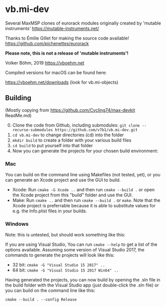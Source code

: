 # vb.mi-dev

Several MaxMSP clones of eurorack modules originally created by 'mutable instruments' https://mutable-instruments.net/ 

Thanks to Émilie Gillet for making the source code available!
https://github.com/pichenettes/eurorack

**Please note, this is not a release of 'mutable instruments'!**

Volker Böhm, 2019
https://vboehm.net



Compiled versions for macOS can be found here:

https://vboehm.net/downloads (look for vb.mi-objects)



## Building

(Mostly copying from https://github.com/Cycling74/max-devkit ReadMe.md)

0. Clone the code from Github, including submodules: 
   `git clone --recurse-submodules https://github.com/v7b1/vb.mi-dev.git`
1. `cd vb.mi-dev` to change directories (cd) into the folder
2. `mkdir build` to create a folder with your various build files
3. `cd build` to put yourself into that folder
4. Now you can generate the projects for your chosen build environment:

### Mac 

You can build on the command line using Makefiles (not tested, yet), or you can generate an Xcode project and use the GUI to build.

* Xcode: Run `cmake -G Xcode ..` and then run `cmake --build .` or open the Xcode project from this "build" folder and use the GUI.
* Make: Run `cmake ..` and then run `cmake --build .` or `make`.  Note that the Xcode project is preferrable because it is able to substitute values for e.g. the Info.plist files in your builds.

### Windows

Note: this is untested, but should work something like this:

If you are using Visual Studio, You can run `cmake --help` to get a list of the options available.  Assuming some version of Visual Studio 2017, the commands to generate the projects will look like this:

* 32 bit: `cmake -G "Visual Studio 15 2017" ..`
* 64 bit: `cmake -G "Visual Studio 15 2017 Win64" ..`

Having generated the projects, you can now build by opening the .sln file in the build folder with the Visual Studio app (just double-click the .sln file) or you can build on the command line like this:

`cmake --build . --config Release`